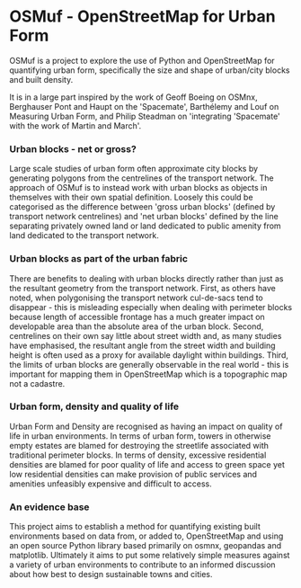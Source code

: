# OSMuf - OpenStreetMap for Urban Form
OSMuf is a project to explore the use of Python and OpenStreetMap for quantifying urban form, specifically the size and shape of urban/city blocks and built density.

It is in a large part inspired by the work of Geoff Boeing on OSMnx, Berghauser Pont and Haupt on the 'Spacemate', Barthélemy and Louf on Measuring Urban Form, and Philip Steadman on 'integrating 'Spacemate' with the work of Martin and March'.

### Urban blocks - net or gross?

Large scale studies of urban form often approximate city blocks by generating polygons from the centrelines of the transport network. The approach of OSMuf is to instead work with urban blocks as objects in themselves with their own spatial definition. Loosely this could be categorised as the difference between 'gross urban blocks' (defined by transport network centrelines) and 'net urban blocks' defined by the line separating privately owned land or land dedicated to public amenity from land dedicated to the transport network.

### Urban blocks as part of the urban fabric

There are benefits to dealing with urban blocks directly rather than just as the resultant geometry from the transport network. First, as others have noted, when polygonising the transport network cul-de-sacs tend to disappear - this is misleading especially when dealing with perimeter blocks because length of accessible frontage has a much greater impact on developable area than the absolute area of the urban block. Second, centrelines on their own say little about street width and, as many studies have emphasised, the resultant angle from the street width and building height is often used as a proxy for available daylight within buildings. Third, the limits of urban blocks are generally observable in the real world - this is important for mapping them in OpenStreetMap which is a topographic map not a cadastre.

### Urban form, density and quality of life

Urban Form and Density are recognised as having an impact on quality of life in urban environments. In terms of urban form, towers in otherwise empty estates are blamed for destroying the streetlife associated with traditional perimeter blocks. In terms of density, excessive residential densities are blamed for poor quality of life and access to green space yet low residential densities can make provision of public services and amenities unfeasibly expensive and difficult to access.

### An evidence base

This project aims to establish a method for quantifying existing built environments based on data from, or added to, OpenStreetMap and using an open source Python library based primarily on osmnx, geopandas and matplotlib. Ultimately it aims to put some relatively simple measures against a variety of urban environments to contribute to an informed discussion about how best to design sustainable towns and cities.
